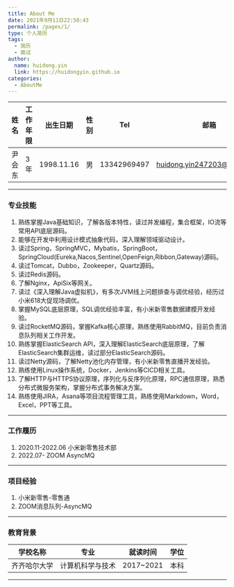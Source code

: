 ```yaml
---
title: About Me
date: 2021年9月11日22:50:43
permalink: /pages/1/
type: 个人简历
tags: 
  - 简历
  - 面试
author: 
  name: huidong.yin
  link: https://huidongyin.github.io
categories: 
  - AboutMe
---
```


| 姓名   | 工作年限 | 出生日期   | 性别 | Tel         | 邮箱                        |
| ------ | -------- | ---------- | ---- | ----------- | --------------------------- |
| 尹会东 | 3年      | 1998.11.16 | 男   | 13342969497 | huidong.yin247203@gmail.com |

---

### 专业技能

1. 熟练掌握Java基础知识，了解各版本特性，读过并发编程，集合框架，IO流等常用API底层源码。
2. 能够在开发中利用设计模式抽象代码，深入理解领域驱动设计。
3. 读过Spring，SpringMVC，Mybatis，SpringBoot，SpringCloud(Eureka,Nacos,Sentinel,OpenFeign,Ribbon,Gateway)源码。
4. 读过Tomcat，Dubbo，Zookeeper，Quartz源码。
5. 读过Redis源码。
6. 了解Nginx，ApiSix等网关。
7. 读过《深入理解Java虚拟机》，有多次JVM线上问题排查与调优经验，经历过小米618大促现场调优。
8. 掌握MySQL底层原理，SQL调优经验丰富，有小米新零售数据建模开发经验。
9. 读过RocketMQ源码，掌握Kafka核心原理，熟练使用RabbitMQ，目前负责消息队列相关工作开发。
10. 熟练掌握ElasticSearch API，深入理解ElasticSearch底层原理，了解ElasticSearch集群运维，读过部分ElasticSearch源码。
11. 读过Netty源码，了解Netty池化内存管理，有小米新零售直播开发经验。
12. 熟练使用Linux操作系统，Docker，Jenkins等CICD相关工具。
13. 了解HTTP与HTTPS协议原理，序列化与反序列化原理，RPC通信原理，熟悉分布式微服务架构，掌握分布式事务解决方案。
14. 熟练使用JIRA，Asana等项目流程管理工具，熟练使用Markdown，Word，Excel，PPT等工具。

---

### 工作履历

1. 2020.11-2022.06 小米新零售技术部
2. 2022.07- ZOOM AsyncMQ

---

### 项目经验

1. 小米新零售-零售通
2. ZOOM消息队列-AsyncMQ

---

### 教育背景

| 学校名称   | 专业       | 就读时间      | 学位 |
|--------|----------|-----------|----|
| 齐齐哈尔大学 | 计算机科学与技术 | 2017~2021 | 本科 |

---

